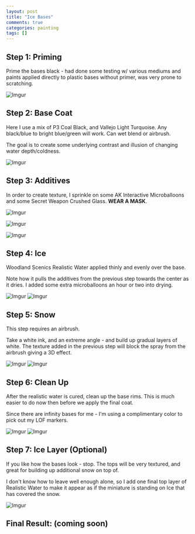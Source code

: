 ```yaml
---
layout: post
title: "Ice Bases"
comments: true
categories: painting
tags: []
---
```


## Step 1: Priming

Prime the bases black - had done some testing w/ various mediums and paints applied directly to plastic bases without primer, was very prone to scratching.

![Imgur](https://i.imgur.com/OQkbzDT.jpg)

## Step 2: Base Coat

Here I use a mix of P3 Coal Black, and Vallejo Light Turquoise. Any black/blue to bright blue/green will work. Can wet blend or airbrush.

The goal is to create some underlying contrast and illusion of changing water depth/coldness.

![Imgur](https://i.imgur.com/cVyI1yc.jpg)

## Step 3: Additives

In order to create texture, I sprinkle on some AK Interactive Microballoons and some Secret Weapon Crushed Glass. **WEAR A MASK**.

![Imgur](https://i.imgur.com/SL05WW6.jpg)

![Imgur](https://i.imgur.com/faux9WI.jpg)

![Imgur](https://i.imgur.com/MeJecUV.jpg)

## Step 4: Ice

Woodland Scenics Realistic Water applied thinly and evenly over the base.

Note how it pulls the additives from the previous step towards the center as it dries. I added some extra microballoons an hour or two into drying.

![Imgur](https://i.imgur.com/K3Nuz6V.jpg)
![Imgur](https://i.imgur.com/uUBLnVV.jpg)

## Step 5: Snow

This step requires an airbrush.

Take a white ink, and an extreme angle - and build up gradual layers of white. The texture added in the previous step
will block the spray from the airbrush giving a 3D effect.

![Imgur](https://i.imgur.com/o7TEGhi.jpg)
![Imgur](https://i.imgur.com/XOc3Hbl.jpg)

## Step 6: Clean Up

After the realistic water is cured, clean up the base rims. This is much easier to do now then before we apply the final coat.

Since there are infinity bases for me - I'm using a complimentary color to pick out my LOF markers.

![Imgur](https://i.imgur.com/mjx7GrZ.jpg)
![Imgur](https://i.imgur.com/Y4dG0VR.jpg)

## Step 7: Ice Layer (Optional)

If you like how the bases look - stop. The tops will be very textured, and great for building up additional snow on top of.

I don't know how to leave well enough alone, so I add one final top layer of Realistic Water to make it appear as if the miniature is standing on Ice
that has covered the snow.

![Imgur](https://i.imgur.com/ycAn9P4.jpg)

## Final Result: (coming soon)
